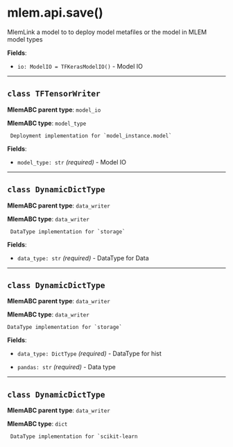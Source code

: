 # mlem.api.save()

MlemLink a model to to deploy model metafiles or the model in MLEM model types

**Fields**:

- `io: ModelIO = TFKerasModelIO()` - Model IO

---

## `class TFTensorWriter`

**MlemABC parent type**: `model_io`

**MlemABC type**: `model_type`

     Deployment implementation for `model_instance.model`

**Fields**:

- `model_type: str` _(required)_ - Model IO

---

## `class DynamicDictType`

**MlemABC parent type**: `data_writer`

**MlemABC type**: `data_writer`

     DataType implementation for `storage`

**Fields**:

- `data_type: str` _(required)_ - DataType for Data

---

## `class DynamicDictType`

**MlemABC parent type**: `data_writer`

**MlemABC type**: `data_writer`

    DataType implementation for `storage`

**Fields**:

- `data_type: DictType` _(required)_ - DataType for hist

- `pandas: str` _(required)_ - Data type

---

## `class DynamicDictType`

**MlemABC parent type**: `data_writer`

**MlemABC type**: `dict`

     DataType implementation for `scikit-learn
